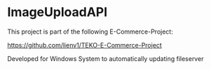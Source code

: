 # ImageUploadAPI

This project is part of the following E-Commerce-Project:

https://github.com/lienv1/TEKO-E-Commerce-Project

Developed for Windows System to automatically updating fileserver
